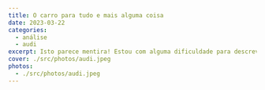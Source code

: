 ```yaml
---
title: O carro para tudo e mais alguma coisa
date: 2023-03-22
categories:
  - análise
  - audi
excerpt: Isto parece mentira! Estou com alguma dificuldade para descrever por palavras tudo aquilo que se ouve, sente e cheira ao conduzir um carro destes.
cover: ./src/photos/audi.jpeg
photos:
  - ./src/photos/audi.jpeg
---
```

